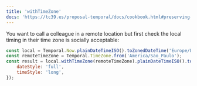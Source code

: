 ```yaml
---
title: 'withTimeZone'
docs: 'https://tc39.es/proposal-temporal/docs/cookbook.html#preserving-exact-time'
---
```


You want to call a colleague in a remote location but first check the local timing in their time zone is socially acceptable:

```javascript
const local = Temporal.Now.plainDateTimeISO().toZonedDateTime('Europe/London');
const remoteTimeZone = Temporal.TimeZone.from('America/Sao_Paulo');
const result = local.withTimeZone(remoteTimeZone).plainDateTimeISO().toLocaleString('en-GB', {
	dateStyle: 'full',
	timeStyle: 'long',
});
```
